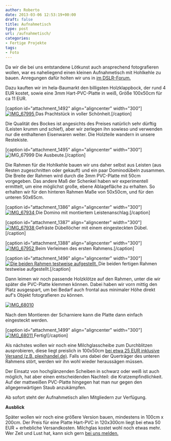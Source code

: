 ```yaml
---
author: Roberto
date: 2013-03-06 12:53:19+00:00
draft: false
title: Aufnahmetisch
type: post
url: /aufnahmetisch/
categories:
- Fertige Projekte
tags:
- Foto
---
```


Da wir die bei uns entstandene Lötkunst auch ansprechend fotografieren wollen, war es naheliegend einen kleinen Aufnahmetisch mit Hohlkehle zu bauen. Anregungen dafür holten wir uns in [im DSLR-Forum.](http:/https://www.dslr-forum.de/showthread.php?t=243367) <!-- more -->

Dazu kauften wir im hela-Baumarkt den billigsten Holzklappbock, der rund 4 EUR kostet, sowie eine 3mm Hart-PVC-Platte in weiß, Größe 100x50cm für ca 11 EUR.

[caption id="attachment_1492" align="aligncenter" width="300"][![IMG_67995](/wp-content/uploads/2013/03/IMG_67995-300x300.jpg)
](/wp-content/uploads/2013/03/IMG_67995.jpg) Das Prachtstück in voller Schönheit.[/caption]

Die Qualität des Bockes ist angesichts des Preises natürlich sehr dürftig (Leisten krumm und schief), aber wir zerlegen ihn sowieso und verwenden nur die enthaltenen Eisenwaren weiter. Die Holzteile wandern in unsere Restekiste.

[caption id="attachment_1495" align="aligncenter" width="300"]![IMG_67999](/wp-content/uploads/2013/03/IMG_67999-300x200.jpg)
Die Ausbeute.[/caption]

Die Rahmen für die Hohlkehle bauen wir uns daher selbst aus Leisten (aus Resten zugeschnitten oder gekauft) und ein paar Dominodübeln zusammen. Die Breite der Rahmen wird durch die 3mm PVC-Platte mit 50cm vorgegeben. Das andere Maß der Schenkel haben wir experimentell ermittelt, um eine möglichst große, ebene Ablagefläche zu erhalten. So erhalten wir für den hinteren Rahmen Maße von 50x50cm, und für den unteren 50x65cm.

[caption id="attachment_1386" align="aligncenter" width="300"][![IMG_67934](/wp-content/uploads/2013/02/IMG_67934-300x199.jpg)
](/wp-content/uploads/2013/02/IMG_67934.jpg) Die Domino mit montiertem Leistenanschlag.[/caption]

[caption id="attachment_1387" align="aligncenter" width="300"][![IMG_67938](/wp-content/uploads/2013/02/IMG_67938-300x199.jpg)
](/wp-content/uploads/2013/02/IMG_67938.jpg) Gefräste Dübellöcher mit einem eingesteckten Dübel.[/caption]

[caption id="attachment_1388" align="aligncenter" width="300"][![IMG_67952](/wp-content/uploads/2013/02/IMG_67952-300x199.jpg)
](/wp-content/uploads/2013/02/IMG_67952.jpg) Beim Verleimen des ersten Rahmens.[/caption]

[caption id="attachment_1496" align="aligncenter" width="300"][![Die beiden Rahmen testweise aufgestellt.](/wp-content/uploads/2013/03/IMG_68000-300x199.jpg)
](/wp-content/uploads/2013/03/IMG_68000.jpg) Die beiden fertigen Rahmen testweise aufgestellt.[/caption]

Dann leimen wir noch passende Holzklötze auf den Rahmen, unter die wir später die PVC-Platte klemmen können. Dabei haben wir vorn mittig den Platz ausgespart, um bei Bedarf auch frontal aus minimaler Höhe direkt auf's Objekt fotografieren zu können.

[![IMG_68010](/wp-content/uploads/2013/03/IMG_68010-300x200.jpg)
](/wp-content/uploads/2013/03/IMG_68010.jpg)

Nach dem Montieren der Scharniere kann die Platte dann einfach eingesteckt werden.

[caption id="attachment_1499" align="aligncenter" width="300"][![IMG_68011](/wp-content/uploads/2013/03/IMG_68011-300x200.jpg)
](/wp-content/uploads/2013/03/IMG_68011.jpg) Fertig![/caption]

Als nächstes wollen wir noch eine Milchglasscheibe zum Durchblitzen ausprobieren, diese liegt preislich in 100x50cm [bei etwa 25 EUR inklusive Versand (z.B. plexihandel.de)](http://plexihandel.de/product_info.php?products_id=256). Falls uns dabei der Querträger des unteren Rahmens stört, werden wir ihn wohl wieder heraussägen müssen.

Der Einsatz von hochglänzenden Scheiben in schwarz oder weiß ist auch möglich, hat aber einen entscheidenden Nachteil: die Kratzempfindlichkeit. Auf der mattweißen PVC-Platte hingegen hat man nur gegen den allgegenwärtigen Staub anzukämpfen.


Ab sofort steht der Aufnahmetisch allen Mitgliedern zur Verfügung.


**Ausblick**

Später wollen wir noch eine größere Version bauen, mindestens in 100cm x 200cm. Der Preis für eine Platte Hart-PVC in 120x300cm liegt bei etwa 50 EUR + erhebliche Versandkosten. Milchglas kostet wohl noch etwas mehr. Wer Zeit und Lust hat, kann sich gern [bei uns melden.](/kontakt/)
